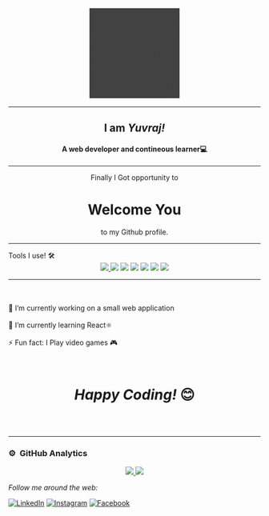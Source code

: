<div align="center">
    <div class="col-md-12 text-center">
      <img height="180em" alt="Hello Developers!"  src="https://github.com/byuvraj/byuvraj/blob/main/welcome.gif"/>
    </div>
  <hr>
  <h2><b> I am <i>Yuvraj!</i></b></h2>
  <h4>A web developer and contineous learner💻</h4>
</div>
<hr>
<div align="center">

  Finally I Got opportunity to<h1>Welcome You</h1>to my Github profile.<br>
  <hr/>
  <div align="Left">
    Tools I use! 🛠️<br/>
  </div>
    <a href="https://www.hackerrank.com/certificates/c0f8443e79e9"><img src="https://img.shields.io/badge/Python-darkred?style=for-the-badge&logo=python&logoColor=green"> </img></a>
    <img src="https://img.shields.io/badge/CPP-black?style=for-the-badge&logo=c&logoColor=blue"></img> 
    <img src="https://img.shields.io/badge/Javascript-blue?style=for-the-badge&logo=javascript&logoColor=yellow"> </img>
    <img src="https://img.shields.io/badge/CSharp-purple?style=for-the-badge&logo=csharp&logoColor=white"></img> 
    <img src="https://img.shields.io/badge/react-grey?style=for-the-badge&logo=react&logoColor=blue"></img> 
    <img src="https://img.shields.io/badge/flask-darkgreen?style=for-the-badge&logo=flask&logoColor=white"></img> 
    <img src="https://img.shields.io/badge/css-gray?style=for-the-badge&logo=css&logoColor=gray"></img>
    <br/> 
    <hr>
    <br/>
    <br/>
    <div align="left">
    🔭 I’m currently working on a small web application
    <br/>
    <br/>
    🌱 I’m currently learning React⚛️
    <br/>
    <br/>
    ⚡  Fun fact: I Play video games 🎮
</div>
<br>
<br>
<h1><i>Happy Coding!</i> 😊</h1>

</div>




</br>
</br>

---
### ⚙️ &nbsp;GitHub Analytics
<p align="center">
<a href="https://github.com/byuvraj">
  <img height="180em" src="https://github-readme-stats-eight-theta.vercel.app/api?username=byuvraj&show_icons=true&theme=vue&include_all_commits=true&count_private=true"/>
  <img height="180em" src="https://github-readme-stats-eight-theta.vercel.app/api/top-langs/?username=byuvraj&layout=compact&langs_count=8&theme=vue"/>
</a>
</p>
<i>Follow me around the web:</i><br>


<a target="_blank" href="https://www.linkedin.com/in/yuvraj-bhalekar" target="_blank"><img src="https://img.shields.io/badge/LinkedIn-%230077B5.svg?&style=flat-square&logo=linkedin&logoColor=white" alt="LinkedIn"></a>
<a target="_blank" href="https://www.instagram.com/er.yuvraj__" target="_blank"><img src="https://img.shields.io/badge/Instagram-%23E4405F.svg?&style=flat-square&logo=instagram&logoColor=white" alt="Instagram"></a>
<a target="_blank" href="https://www.facebook.com/yuvraj.bhalekar.16" target="_blank"><img src="https://img.shields.io/badge/Facebook-%231877F2.svg?&style=flat-square&logo=facebook&logoColor=white" alt="Facebook"></a>

</div>
